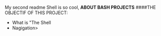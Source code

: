 My second readme 
Shell is so cool, **ABOUT BASH PROJECTS** 
####THE OBJECTIF OF THIS PROJECT:
<ul>
<li>What is "The Shell</li>
<li>Nagigation></li>

</ul>
